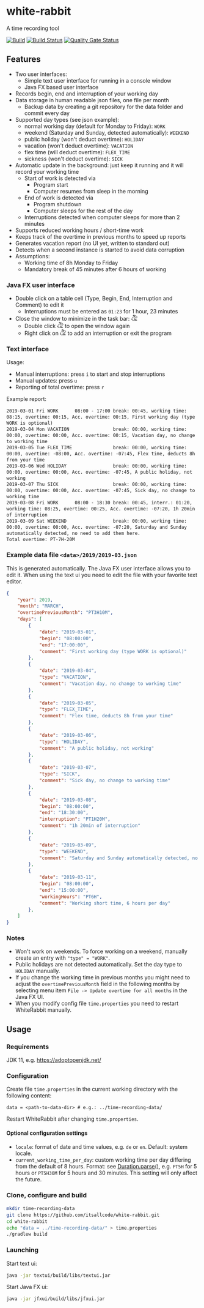 # white-rabbit
A time recording tool

[![Build](https://github.com/itsallcode/white-rabbit/workflows/Build/badge.svg)](https://github.com/itsallcode/white-rabbit/actions?query=workflow%3ABuild)
[![Build Status](https://travis-ci.org/itsallcode/white-rabbit.svg?branch=develop)](https://travis-ci.org/itsallcode/white-rabbit)
[![Quality Gate Status](https://sonarcloud.io/api/project_badges/measure?project=white-rabbit&metric=alert_status)](https://sonarcloud.io/dashboard?id=white-rabbit)

## Features

* Two user interfaces:
  * Simple text user interface for running in a console window
  * Java FX based user interface
* Records begin, end and interruption of your working day
* Data storage in human readable json files, one file per month
  * Backup data by creating a git repository for the data folder and commit every day
* Supported day types (see json example):
  * normal working day (default for Monday to Friday): `WORK`
  * weekend (Saturday and Sunday, detected automatically): `WEEKEND`
  * public holiday (won't deduct overtime): `HOLIDAY`
  * vacation (won't deduct overtime): `VACATION`
  * flex time (will deduct overtime): `FLEX_TIME`
  * sickness (won't deduct overtime): `SICK`
* Automatic update in the background: just keep it running and it will record your working time
  * Start of work is detected via
    * Program start
    * Computer resumes from sleep in the morning
  * End of work is detected via
    * Program shutdown
    * Computer sleeps for the rest of the day
  * Interruptions detected when computer sleeps for more than 2 minutes
* Supports reduced working hours / short-time work
* Keeps track of the overtime in previous months to speed up reports
* Generates vacation report (no UI yet, written to standard out)
* Detects when a second instance is started to avoid data corruption
* Assumptions:
  * Working time of 8h Monday to Friday
  * Mandatory break of 45 minutes after 6 hours of working

### Java FX user interface

* Double click on a table cell (Type, Begin, End, Interruption and Comment) to edit it
  * Interruptions must be entered as `01:23` for 1 hour, 23 minutes
* Close the window to minimize in the task bar: <img src="jfxui\src\main\resources\icon.png" alt="white rabbit icon" width="16px"/>
  * Double click <img src="jfxui\src\main\resources\icon.png" alt="white rabbit icon" width="16px"/> to open the window again
  * Right click on <img src="jfxui\src\main\resources\icon.png" alt="white rabbit icon" width="16px"/> to add an interruption or exit the program

### Text interface

Usage:

* Manual interruptions: press `i` to start and stop interruptions
* Manual updates: press `u`
* Reporting of total overtime: press `r`

Example report:

```
2019-03-01 Fri WORK      08:00 - 17:00 break: 00:45, working time: 08:15, overtime: 00:15, Acc. overtime: 00:15, First working day (type WORK is optional)
2019-03-04 Mon VACATION                break: 00:00, working time: 00:00, overtime: 00:00, Acc. overtime: 00:15, Vacation day, no change to working time
2019-03-05 Tue FLEX_TIME               break: 00:00, working time: 00:00, overtime: -08:00, Acc. overtime: -07:45, Flex time, deducts 8h from your time
2019-03-06 Wed HOLIDAY                 break: 00:00, working time: 00:00, overtime: 00:00, Acc. overtime: -07:45, A public holiday, not working
2019-03-07 Thu SICK                    break: 00:00, working time: 00:00, overtime: 00:00, Acc. overtime: -07:45, Sick day, no change to working time
2019-03-08 Fri WORK      08:00 - 18:30 break: 00:45, interr.: 01:20, working time: 08:25, overtime: 00:25, Acc. overtime: -07:20, 1h 20min of interruption
2019-03-09 Sat WEEKEND                 break: 00:00, working time: 00:00, overtime: 00:00, Acc. overtime: -07:20, Saturday and Sunday automatically detected, no need to add them here.
Total overtime: PT-7H-20M
```

### Example data file `<data>/2019/2019-03.json`

This is generated automatically. The Java FX user interface allows you to edit it. When using the text ui you need to edit the file with your favorite text editor.

```json
{
    "year": 2019,
    "month": "MARCH",
    "overtimePreviousMonth": "PT3H10M",
    "days": [
        {
            "date": "2019-03-01",
            "begin": "08:00:00",
            "end": "17:00:00",
            "comment": "First working day (type WORK is optional)"
        },
        {
            "date": "2019-03-04",
            "type": "VACATION",
            "comment": "Vacation day, no change to working time"
        },
        {
            "date": "2019-03-05",
            "type": "FLEX_TIME",
            "comment": "Flex time, deducts 8h from your time"
        },
        {
            "date": "2019-03-06",
            "type": "HOLIDAY",
            "comment": "A public holiday, not working"
        },
        {
            "date": "2019-03-07",
            "type": "SICK",
            "comment": "Sick day, no change to working time"
        },
        {
            "date": "2019-03-08",
            "begin": "08:00:00",
            "end": "18:30:00",
            "interruption": "PT1H20M",
            "comment": "1h 20min of interruption"
        },
        {
            "date": "2019-03-09",
            "type": "WEEKEND",
            "comment": "Saturday and Sunday automatically detected, no need to add them here."
        },
        {
            "date": "2019-03-11",
            "begin": "08:00:00",
            "end": "15:00:00",
            "workingHours": "PT6H",
            "comment": "Working short time, 6 hours per day"
        },
    ]
}
```

### Notes

* Won't work on weekends. To force working on a weekend, manually create an entry with `"type" = "WORK"`.
* Public holidays are not detected automatically. Set the day type to `HOLIDAY` manually.
* If you change the working time in previous months you might need to adjust the `overtimePreviousMonth` field in the following months by selecting menu item `File -> Update overtime for all months` in the Java FX UI.
* When you modify config file `time.properties` you need to restart WhiteRabbit manually.

## Usage

### Requirements

JDK 11, e.g. https://adoptopenjdk.net/

### Configuration

Create file `time.properties` in the current working directory with the following content:

```properties
data = <path-to-data-dir> # e.g.: ../time-recording-data/
```

Restart WhiteRabbit after changing `time.properties`.

#### Optional configuration settings

* `locale`: format of date and time values, e.g. `de` or `en`. Default: system locale.
* `current_working_time_per_day`: custom working time per day differing from the default of 8 hours. Format: see [Duration.parse()](https://docs.oracle.com/en/java/javase/11/docs/api/java.base/java/time/Duration.html#parse(java.lang.CharSequence)), e.g. `PT5H` for 5 hours or `PT5H30M` for 5 hours and 30 minutes. This setting will only affect the future.

### Clone, configure and build

```bash
mkdir time-recording-data
git clone https://github.com/itsallcode/white-rabbit.git
cd white-rabbit
echo "data = ../time-recording-data/" > time.properties
./gradlew build
```

### Launching

Start text ui:
```bash
java -jar textui/build/libs/textui.jar
```

Start Java FX ui:
```bash
java -jar jfxui/build/libs/jfxui.jar
```
